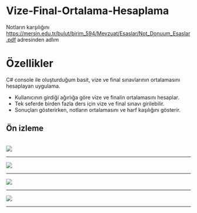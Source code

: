 # Vize-Final-Ortalama-Hesaplama

<p>Notların karşılığını <a href="https://mersin.edu.tr/bulut/birim_594/Mevzuat/Esaslar/Not_Donuum_Esaslar.pdf" target="_blank">https://mersin.edu.tr/bulut/birim_594/Mevzuat/Esaslar/Not_Donuum_Esaslar.pdf</a>  adresinden adlım</p>

<h1>Özellikler</h1>
C# console ile oluşturduğum basit, vize ve final sınavlarının ortalamasını hesaplayan uygulama.
 
  - Kullanıcının girdiği ağırlığa göre vize ve finalin ortalamasını hesaplar.
  - Tek seferde birden fazla ders için vize ve final sınavı girilebilir.
  - Sonuçları gösterirken, notların ortalamasını ve harf kaşılığını gösterir.
  
  
<h2>Ön izleme</h2>
<br>
<a> <img src="https://i.hizliresim.com/2d8x0ww.jpg"/> </a> 
<hr>
<a> <img src="https://i.hizliresim.com/3ys55t6.jpg"/> </a> 
<hr>
<a> <img src="https://i.hizliresim.com/m0gcwfq.jpg"/> </a>
<hr>
<a> <img src="https://i.hizliresim.com/cmyiyra.jpg"/> </a>
<hr>
